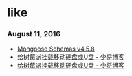# like
### August 11, 2016
- [Mongoose Schemas v4.5.8](http://mongoosejs.com/docs/guide.html) 
- [给树莓派挂载移动硬盘或U盘 - 少将博客](http://www.whatled.com/post-1509.html) 
- [给树莓派挂载移动硬盘或U盘 - 少将博客](http://www.whatled.com/post-1509.html) 
